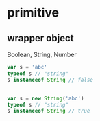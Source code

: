 # primitive


## wrapper object

Boolean, String, Number

```js
var s = 'abc'
typeof s // "string"
s instanceof String // false


var s = new String('abc')
typeof s // "string"
s instanceof String // true
```
